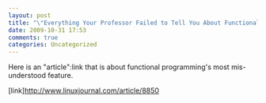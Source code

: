 ```yaml
---
layout: post
title: "\"Everything Your Professor Failed to Tell You About Functional Programming\""
date: 2009-10-31 17:53
comments: true
categories: Uncategorized
---
```

Here is an "article":link that is about functional programming's most mis-understood feature.

[link]http://www.linuxjournal.com/article/8850
